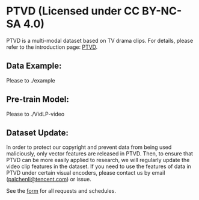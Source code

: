 # PTVD (Licensed under CC BY-NC-SA 4.0)

PTVD is a multi-modal dataset based on TV drama clips. For details, please refer to the introduction page: [PTVD](https://ptvd.github.io/).


## Data Example:

Please to ./example

## Pre-train Model:

Please to ./VidLP-video

## Dataset Update:

In order to protect our copyright and prevent data from being used maliciously, only vector features are released in PTVD. Then, to ensure that PTVD can be more easily applied to research, we will regularly update the video clip features in the dataset. If you need to use the features of data in PTVD under certain visual encoders, please contact us by email (palchenli@tencent.com) or issue.

See the [form](https://docs.google.com/spreadsheets/d/107TSy_PwJArwIzEMA7x56wGJbK0aE1k-JFmdR3NvACk/edit#gid=0) for all requests and schedules.
